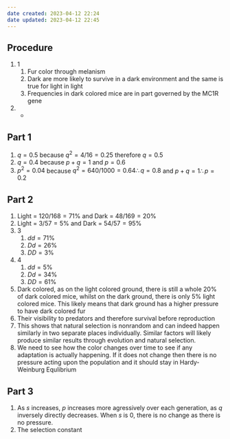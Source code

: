 ```yaml
---
date created: 2023-04-12 22:24
date updated: 2023-04-12 22:45
---
```


## Procedure

1. 1
   1. Fur color through melanism
   2. Dark are more likely to survive in a dark environment and the same is true for light in light
   3. Frequencies in dark colored mice are in part governed by the MC1R gene
2. -

## Part 1

1. $q = 0.5$ because $q^2=4/16=0.25$ therefore $q=0.5$
2. $q=0.4$ because $p+q=1$ and $p=0.6$
3. $p^2=0.04$ because $q^2=640/1000=0.64\therefore q=0.8$ and $p+q=1\therefore p=0.2$

## Part 2

1. Light = $120/168=71\%$ and Dark = $48/169=20\%$
2. Light = $3/57=5\%$ and Dark = $54/57=95\%$
3. 3
   1. $dd=71\%$
   2. $Dd=26\%$
   3. $DD=3\%$
4. 4
   1. $dd=5\%$
   2. $Dd=34\%$
   3. $DD=61\%$
5. Dark colored, as on the light colored ground, there is still a whole 20% of dark colored mice, whilst on the dark ground, there is only 5% light colored mice. This likely means that dark ground has a higher pressure to have dark colored fur
6. Their visibility to predators and therefore survival before reproduction
7. This shows that natural selection is nonrandom and can indeed happen similarly in two separate places individually. Similar factors will likely produce similar results through evolution and natural selection.
8. We need to see how the color changes over time to see if any adaptation is actually happening. If it does not change then there is no pressure acting upon the population and it should stay in Hardy-Weinburg Equlibrium

## Part 3

1. As $s$ increases, $p$ increases more agressively over each generation, as $q$ inversely directly decreases. When $s$ is 0, there is no change as there is no pressure.
2. The selection constant 
